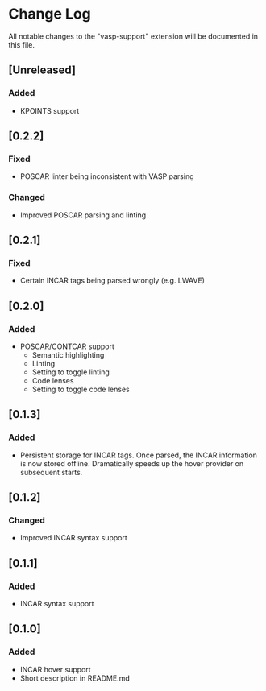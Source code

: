 # Change Log

All notable changes to the "vasp-support" extension will be documented in this file.

## [Unreleased]

### Added

* KPOINTS support

## [0.2.2]

### Fixed

* POSCAR linter being inconsistent with VASP parsing

### Changed

* Improved POSCAR parsing and linting

## [0.2.1]

### Fixed

* Certain INCAR tags being parsed wrongly (e.g. LWAVE)

## [0.2.0]

### Added

* POSCAR/CONTCAR support
    * Semantic highlighting
    * Linting
    * Setting to toggle linting
    * Code lenses
    * Setting to toggle code lenses

## [0.1.3]

### Added

* Persistent storage for INCAR tags. Once parsed, the INCAR information is now stored offline. Dramatically speeds up the hover provider on subsequent starts.

## [0.1.2]

### Changed

* Improved INCAR syntax support

## [0.1.1]

### Added

* INCAR syntax support

## [0.1.0]

### Added

* INCAR hover support
* Short description in README.md
